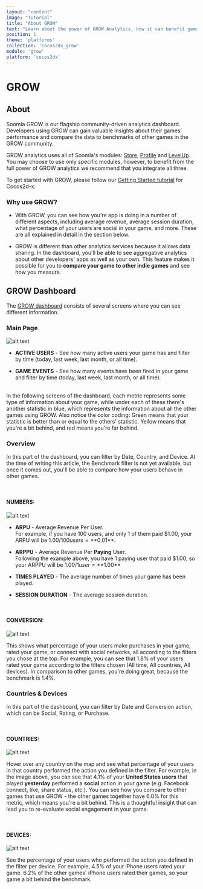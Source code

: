 ```yaml
---
layout: "content"
image: "Tutorial"
title: "About GROW"
text: "Learn about the power of GROW Analytics, how it can benefit game developers, and how to use the GROW dashboard."
position: 1
theme: 'platforms'
collection: 'cocos2dx_grow'
module: 'grow'
platform: 'cocos2dx'
---
```


# GROW

## About

Soomla GROW is our flagship community-driven analytics dashboard. Developers using GROW can gain valuable insights about their games' performance and compare the data to benchmarks of other games in the GROW community.

GROW analytics uses all of Soomla's modules: [Store](/cocos2dx/store/), [Profile](/cocos2dx/profile/) and [LevelUp](/cocos2dx/levelup/). You may choose to use only specific modules, however, to benefit from the full power of GROW analytics we recommend that you integrate all three.

To get started with GROW, please follow our [Getting Started tutorial](/cocos2dx/grow/Grow_GettingStarted) for Cocos2d-x.

### Why use GROW?

- With GROW, you can see how you're app is doing in a number of different aspects, including average revenue, average session duration, what percentage of your users are social in your game, and more. These are all explained in detail in the section below.

- GROW is different than other analytics services because it allows data sharing. In the dashboard, you'll be able to see aggregative analytics about other developers' apps as well as your own. This feature makes it possible for you to **compare your game to other indie games** and see how you measure.

## GROW Dashboard

The [GROW dashboard](http://dashboard.soom.la) consists of several screens where you can see different information.

### Main Page

  ![alt text](/img/tutorial_img/unity_grow/demoGame.png "Demo Game Main Screen")

- **ACTIVE USERS** - See how many active users your game has and filter by time (today, last week, last month, or all time).

- **GAME EVENTS** - See how many events have been fired in your game and filter by time (today, last week, last month, or all time).

<br>

<div class="info-box">In the following screens of the dashboard, each metric represents some type of information about your game, while under each of these there's another statistic in blue, which represents the information about all the other games using GROW. Also notice the color coding: Green means that your statistic is better than or equal to the others' statistic. Yellow means that you're a bit behind, and red means you're far behind.</div>

### Overview

In this part of the dashboard, you can filter by Date, Country, and Device. At the time of writing this article, the Benchmark filter is not yet available, but once it comes out, you'll be able to compare how your users behave in other games.

<br>

#### **NUMBERS:**

  ![alt text](/img/tutorial_img/unity_grow/overviewNumbers.png "Numbers")

- **ARPU** - Average Revenue Per User.<br>
  For example, if you have 100 users, and only 1 of them paid $1.00, your ARPU will be $1.00 / 100 users = **$0.01**.

- **ARPPU** - Average Revenue Per **Paying** User.<br>
  Following the example above, you have 1 paying user that paid $1.00, so your ARPPU will be $1.00 / 1 user = **$1.00**

- **TIMES PLAYED** - The average number of times your game has been played.

- **SESSION DURATION** - The average session duration.

<br>

#### **CONVERSION:**

  ![alt text](/img/tutorial_img/unity_grow/overviewConversion.png "Conversion")

This shows what percentage of your users make purchases in your game, rated your game, or connect with social networks, all according to the filters you chose at the top. For example, you can see that 1.8% of your users rated your game according to the filters chosen (All time, All countries, All devices). In comparison to other games, you're doing great, because the benchmark is  1.4%.

### Countries & Devices

In this part of the dashboard, you can filter by Date and Conversion action, which can be Social, Rating, or Purchase.

<br>

#### **COUNTRIES:**

  ![alt text](/img/tutorial_img/unity_grow/countries.png "Countries")

  Hover over any country on the map and see what percentage of your users in that country performed the action you defined in the filter. For example, in the image above, you can see that 4.1% of your **United States users** that played **yesterday** performed a **social** action in your game (e.g. Facebook connect, like, share status, etc.). You can see how you compare to other games that use GROW - the other games together have 6.0% for this metric, which means you're a bit behind.  This is a thoughtful insight that can lead you to re-evaluate social engagement in your game.

<br>

#### **DEVICES:**

  ![alt text](/img/tutorial_img/unity_grow/devices.png "Devices")

  See the percentage of your users who performed the action you defined in the filter per device. For example, 4.5% of your iPhone users rated your game. 6.2% of the other games' iPhone users rated their games, so your game a bit behind the benchmark.
